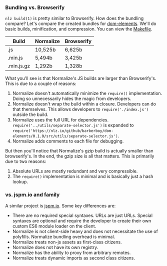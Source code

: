 
### Bundling vs. Browserify

`nlz build(1)` is pretty similar to Browserify.
How does the bundling compare?
Let's compare the created bundles for [dom-elements](https://github.com/barberboy/dom-elements).
We'll do basic builds, minification, and compression.
You can view the [Makefile](https://github.com/normalize/comparisons/blob/master/Makefile).

| Build       | Normalize | Browserify |
|-------------|-----------|------------|
| .js         | 10,525b   | 6,625b     |
| .min.js     | 5,494b    | 3,425b     |
| .min.js.gz  | 1,292b    | 1,328b     |

What you'll see is that Normalize's JS builds are larger than Browserify's.
This is due to a couple of reasons:

1. Normalize doesn't automatically minimize the `require()` implementation.
  Doing so unnecessarily hides the magic from developers.
2. Normalize doesn't wrap the build within a closure.
  Developers can do that themselves.
  This allows developers to `require('./index.js')` outside the build.
3. Normalize uses the full URL for dependencies.
  `require('../utils/separate-selector.js')` is expanded to `require('https://nlz.io/github/barberboy/dom-elements/0.1.0/src/utils/separate-selector.js')`.
4. Normalize adds comments to each file for debugging.

But then you'll notice that Normalize's gzip build is actually smaller than browserify's.
In the end, the gzip size is all that matters.
This is primarily due to two reasons:

1. Absolute URLs are mostly redundant and very compressible.
2. The `require()` implementation is minimal and is basically just a hash lookup.

### vs. jspm.io and family

A similar project is [jspm.io](http://jspm.io).
Some key differences are:

- There are no required special syntaxes. URLs are just URLs.
  Special syntaxes are optional and require the developer to create their own custom
  ES6 module loader on the client.
- Normalize is not client-side heavy and does not necessitate the use of polyfills.
  Normalize bundling overhead is minimal.
- Normalize treats non-js assets as first-class citizens.
- Normalize does not have its own registry.
- Normalize has the ability to proxy from arbitrary remotes.
- Normalize treats dynamic imports as second class citizens.
